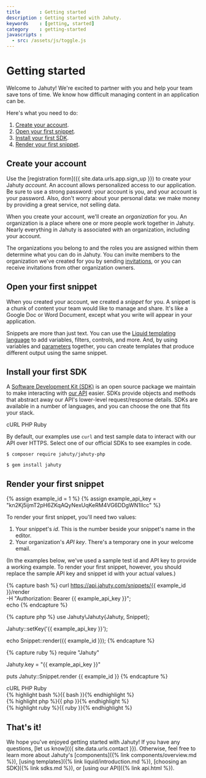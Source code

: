 ```yaml
---
title       : Getting started
description : Getting started with Jahuty.
keywords    : [getting, started]
category    : getting-started
javascripts :
  - src: /assets/js/toggle.js
---
```


<h1 class="display-4">
  Getting started
</h1>
<p class="lead">
  Welcome to Jahuty! We're excited to partner with you and help your team save tons of time. We know how difficult managing content in an application can be.
</p>

Here's what you need to do:

1. [Create your account](#create-your-account).
1. [Open your first snippet](#open-your-first-snippet).
1. [Install your first SDK](#install-your-first-sdk).
1. [Render your first snippet](#render-your-first-snippet).

## Create your account

Use the [registration form]({{ site.data.urls.app.sign_up }}) to create your Jahuty _account_. An account allows personalized access to our application. Be sure to use a strong password: your account is you, and your account is your password. Also, don't worry about your personal data: we make money by providing a great service, not selling data.

When you create your account, we'll create an _organization_ for you. An organization is a place where one or more people work together in Jahuty. Nearly everything in Jahuty is associated with an organization, including your account.

The organizations you belong to and the roles you are assigned within them determine what you can do in Jahuty. You can invite members to the organization we've created for you by sending [invitations](/components/invitations), or you can receive invitations from other organization owners.

## Open your first snippet

When you created your account, we created a _snippet_ for you. A snippet is a chunk of content your team would like to manage and share. It's like a Google Doc or Word Document, except what you write will appear in your application.

Snippets are more than just text. You can use the [Liquid templating language](/liquid/introduction) to add variables, filters, controls, and more. And, by using variables and [parameters](/liquid/parameters) together, you can create templates that produce different output using the same snippet.

## Install your first SDK

A [Software Development Kit (SDK)](/sdks) is an open source package we maintain to make interacting with [our API](/api) easier. SDKs provide objects and methods that abstract away our API's lower-level request/response details. SDKs are available in a number of languages, and you can choose the one that fits your stack.

<div class="card mb-4">
  <div class="card-header">
    <nav class="nav nav-pills nav-fill">
      <a class="nav-link active" data-toggle-type="activity" data-toggle-language="bash">cURL</a>
      <a class="nav-link" data-toggle-type="activity" data-toggle-language="php">PHP</a>
      <a class="nav-link" data-toggle-type="activity" data-toggle-language="ruby">Ruby</a>
    </nav>
  </div>
  <div class="card-body text-muted">
    <p class="m-0" data-toggle-type="visibility" data-toggle-language="bash">
      By default, our examples use <code>curl</code> and test sample data to interact with our API over HTTPS. Select one of our official SDKs to see examples in code.
    </p>
    <p class="m-0" data-toggle-type="visibility" data-toggle-language="php">
      <code>$ composer require jahuty/jahuty-php</code> <a href="https://github.com/jahuty/jahuty-php" target="_blank"><i class="fab fa-github ml-2"></i></a>
    </p>
    <p class="m-0" data-toggle-type="visibility" data-toggle-language="ruby">
      <code>$ gem install jahuty</code> <a href="https://github.com/jahuty/jahuty-ruby" target="_blank"><i class="fab fa-github ml-2"></i></a>
    </p>
  </div>
</div>

## Render your first snippet

{% assign example_id = 1 %}
{% assign example_api_key = "kn2Kj5ijmT2pH6ZKqAQyNexUqKeRM4VG6DDgWN1lIcc" %}

To render your first snippet, you'll need two values:

1. Your snippet's _id_. This is the number beside your snippet's name in the editor.
1. Your organization's _API key_. There's a temporary one in your welcome email.

(In the examples below, we've used a sample test id and API key to provide a working example. To render your first snippet, however, you should replace the sample API key and snippet id with your actual values.)

{% capture bash %}
curl https://api.jahuty.com/snippets/{{ example_id }}/render \
  -H "Authorization: Bearer {{ example_api_key }}"; \
  echo
{% endcapture %}

{% capture php %}
use Jahuty\Jahuty\{Jahuty, Snippet};

Jahuty::setKey('{{ example_api_key }}');

echo Snippet::render({{ example_id }});
{% endcapture %}

{% capture ruby %}
require "Jahuty"

Jahuty.key = "{{ example_api_key }}"

puts Jahuty::Snippet.render {{ example_id }}
{% endcapture %}

<div class="card mb-4">
  <div class="card-header">
    <nav class="nav nav-pills nav-fill">
      <a class="nav-link active" data-toggle-type="activity" data-toggle-language="bash">cURL</a>
      <a class="nav-link" data-toggle-type="activity" data-toggle-language="php">PHP</a>
      <a class="nav-link" data-toggle-type="activity" data-toggle-language="ruby">Ruby</a>
    </nav>
  </div>
  <div class="card-body text-muted">
    <div data-toggle-type="visibility" data-toggle-language="bash">
      {% highlight bash %}{{ bash }}{% endhighlight %}
    </div>
    <div data-toggle-type="visibility" data-toggle-language="php">
      {% highlight php %}{{ php }}{% endhighlight %}
    </div>
    <div data-toggle-type="visibility" data-toggle-language="ruby">
      {% highlight ruby %}{{ ruby }}{% endhighlight %}
    </div>
  </div>
</div>

## That's it!

We hope you've enjoyed getting started with Jahuty! If you have any questions, [let us know]({{ site.data.urls.contact }}). Otherwise, feel free to learn more about Jahuty's [components]({% link components/overview.md %}), [using templates]({% link liquid/introduction.md %}), [choosing an SDK]({% link sdks.md %}), or [using our API]({% link api.html %}).
